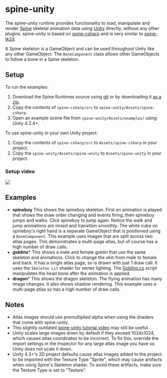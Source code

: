 # spine-unity

The spine-unity runtime provides functionality to load, manipulate and render [Spine](http://esotericsoftware.com) skeletal animation data using [Unity](http://unity3d.com/) directly, without any other plugins. spine-unity is based on [spine-csharp](https://github.com/EsotericSoftware/spine-runtimes/tree/master/spine-csharp) and is very similar to [spine-tk2d](https://github.com/EsotericSoftware/spine-runtimes/tree/master/spine-tk2d).

A Spine skeleton is a GameObject and can be used throughout Unity like any other GameObject. The `BoneComponent` class allows other GameObjects to follow a bone in a Spine skeleton.

## Setup

To run the examples:

1. Download the Spine Runtimes source using [git](https://help.github.com/articles/set-up-git) or by downloading it [as a zip](https://github.com/EsotericSoftware/spine-runtimes/archive/master.zip).
1. Copy the contents of `spine-csharp/src` to `spine-unity/Assets/spine-csharp`.
1. Open an example scene file from `spine-unity/Assets/examples/` using Unity 4.3.4+.

To use spine-unity in your own Unity project:

1. Copy the contents of `spine-csharp/src` to `Assets/spine-csharp` in your project.
1. Copy the `spine-unity/Assets/spine-unity` to `Assets/spine-unity` in your project.

### Setup video

[![](http://i.imgur.com/cPxKK3S.png)](https://www.youtube.com/watch?v=Cwfa5gDH0UI)

## Examples

* **spineboy** This shows the spineboy skeleton. First an animation is played that shows the draw order changing and events firing, then spineboy jumps and walks. Click spineboy to jump again. Notice the walk and jump animations are mixed and transition smoothly. The white cube on spineboy's right hand is a separate GameObject that is positioned using a `BoneComponent`. This example uses images that are split across two atlas pages. This demonstrates a multi-page atlas, but of course has a high number of draw calls.
* **goblins*** This shows a male and female goblin that use the same skeleton and animations. Click to change the skin from male to female and back. It has a single atlas page, so is drawn with just 1 draw call. It uses the `Skeleton Lit` shader for vertex lighting. The [Goblins.cs](https://github.com/EsotericSoftware/spine-runtimes/blob/master/spine-unity/Assets/examples/goblins/Goblins.cs) script manipulates the head bone after the animation is applied.
* **dragon*** This shows the dragon skeleton. The flying animation has many image changes. It also shows shadow rendering. This example uses a multi-page atlas so has a high number of draw calls.

## Notes

- Atlas images should use premultiplied alpha when using the shaders that come with spine-unity.
- This slightly outdated [spine-unity tutorial video](http://www.youtube.com/watch?v=x1umSQulghA) may still be useful.
- Unity scales large images down by default if they exceed 1024x1024, which causes atlas coordinates to be incorrect. To fix this, override the import settings in the Inspector for any large atlas image you have so Unity does not scale it down.
- Unity 4.3+'s 2D project defaults cause atlas images added to the project to be imported with the Texture Type "Sprite", which may cause artifacts when using Spine's Skeleton shader. To avoid these artifacts, make sure the Texture Type is set to "Texture".
